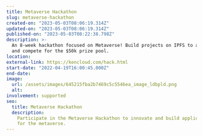 ```yaml
---
title: Metaverse Hackathon
slug: metaverse-hackathon
created-on: "2023-05-03T08:06:19.314Z"
updated-on: "2023-05-03T08:06:19.314Z"
published-on: "2023-05-03T08:22:38.798Z"
description: >-
  An 8-week hackathon focused on Metaverse! Build projects on IPFS to answer challenges
  and compete for the $50k prize pool.
location:
external-link: https://kencloud.com/hack.html
start-date: "2022-04-19T16:00:45.000Z"
end-date:
image:
  url: /assets/images/645215fba2b7469c5c5546ea_image_ldbpld.png
  alt:
involvement: supported
seo:
  title: Metaverse Hackathon
  description:
    Participate in the Metaverse Hackathon to innovate and build applications
    for the metaverse.
---
```

